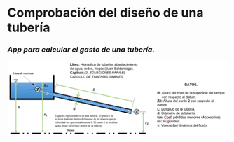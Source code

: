 <h1>
  <b>Comprobación del diseño de una tubería</b>
</h1>
<h3>
  <i>App para calcular el gasto de una tubería.</i>
</h3>

<img src="/src_appCDT/esquema0.png">
